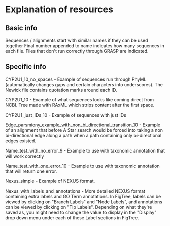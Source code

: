 # Explanation of resources

## Basic info

Sequences / alignments start with similar names if they can be used together
Final number appended to name indicates how many sequences in each file.
Files that don't run correctly through GRASP are indicated.

## Specific info

CYP2U1_10_no_spaces - Example of sequences run through PhyML (automatically changes gaps and certain characters into underscores). The Newick file contains quotation marks around each ID. 

CYP2U1_10 - Example of what sequences looks like coming direct from NCBI. Tree made with RAxML which strips content after the first space.

CYP2U1_just_IDs_10 - Example of sequences with just IDs

Edge_parsmiony_example_with_non_bi_directional_transition_10 - Example of an alignment that before A Star search would be forced into taking a non bi-directional edge along a path when a path containing only bi-directional edges existed.

Name_test_with_no_error_9 - Example to use with taxonomic annotation that will work correctly

Name_test_with_one_error_10 - Example to use with taxonomic annotation that will return one error.

Nexus_simple - Example of NEXUS format.

Nexus_with_labels_and_annotations - More detailed NEXUS format containing extra labels and GO Term annotations. In FigTree, labels can be viewed by clicking on "Branch Labels" and "Node Labels", and annotations can be viewed by clicking on "Tip Labels". Depending on what they're saved as, you might need to change the value to display in the "Display" drop down menu under each of these Label sections in FigTree.